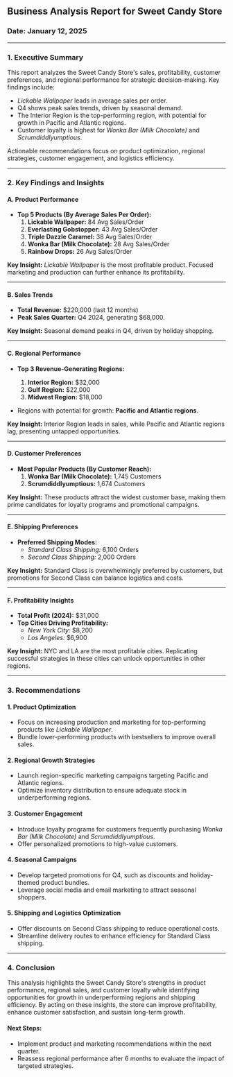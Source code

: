 ## **Business Analysis Report for Sweet Candy Store**  
### **Date:** January 12, 2025  

---

### **1. Executive Summary**  
This report analyzes the Sweet Candy Store's sales, profitability, customer preferences, and regional performance for strategic decision-making. Key findings include:  

- *Lickable Wallpaper* leads in average sales per order.  
- Q4 shows peak sales trends, driven by seasonal demand.  
- The Interior Region is the top-performing region, with potential for growth in Pacific and Atlantic regions.  
- Customer loyalty is highest for *Wonka Bar (Milk Chocolate)* and *Scrumdiddlyumptious*.  

Actionable recommendations focus on product optimization, regional strategies, customer engagement, and logistics efficiency.  

---

### **2. Key Findings and Insights**  

#### **A. Product Performance**  
- **Top 5 Products (By Average Sales Per Order):**  
  1. **Lickable Wallpaper:** 84 Avg Sales/Order  
  2. **Everlasting Gobstopper:** 43 Avg Sales/Order  
  3. **Triple Dazzle Caramel:** 38 Avg Sales/Order  
  4. **Wonka Bar (Milk Chocolate):** 28 Avg Sales/Order  
  5. **Rainbow Drops:** 26 Avg Sales/Order  

**Key Insight:** *Lickable Wallpaper* is the most profitable product. Focused marketing and production can further enhance its profitability.  

---

#### **B. Sales Trends**  
- **Total Revenue:** $220,000 (last 12 months)  
- **Peak Sales Quarter:** Q4 2024, generating $68,000.  

**Key Insight:** Seasonal demand peaks in Q4, driven by holiday shopping.  

---

#### **C. Regional Performance**  
- **Top 3 Revenue-Generating Regions:**  
  1. **Interior Region:** $32,000  
  2. **Gulf Region:** $22,000  
  3. **Midwest Region:** $18,000  

- Regions with potential for growth: **Pacific and Atlantic regions**.  

**Key Insight:** Interior Region leads in sales, while Pacific and Atlantic regions lag, presenting untapped opportunities.  

---

#### **D. Customer Preferences**  
- **Most Popular Products (By Customer Reach):**  
  1. **Wonka Bar (Milk Chocolate):** 1,745 Customers  
  2. **Scrumdiddlyumptious:** 1,674 Customers  

**Key Insight:** These products attract the widest customer base, making them prime candidates for loyalty programs and promotional campaigns.  

---

#### **E. Shipping Preferences**  
- **Preferred Shipping Modes:**  
  - *Standard Class Shipping:* 6,100 Orders  
  - *Second Class Shipping:* 2,000 Orders  

**Key Insight:** Standard Class is overwhelmingly preferred by customers, but promotions for Second Class can balance logistics and costs.  

---

#### **F. Profitability Insights**  
- **Total Profit (2024):** $31,000  
- **Top Cities Driving Profitability:**  
  - *New York City:* $8,200  
  - *Los Angeles:* $6,900  

**Key Insight:** NYC and LA are the most profitable cities. Replicating successful strategies in these cities can unlock opportunities in other regions.  

---

### **3. Recommendations**  

#### **1. Product Optimization**  
- Focus on increasing production and marketing for top-performing products like *Lickable Wallpaper*.  
- Bundle lower-performing products with bestsellers to improve overall sales.  

#### **2. Regional Growth Strategies**  
- Launch region-specific marketing campaigns targeting Pacific and Atlantic regions.  
- Optimize inventory distribution to ensure adequate stock in underperforming regions.  

#### **3. Customer Engagement**  
- Introduce loyalty programs for customers frequently purchasing *Wonka Bar (Milk Chocolate)* and *Scrumdiddlyumptious*.  
- Offer personalized promotions to high-value customers.  

#### **4. Seasonal Campaigns**  
- Develop targeted promotions for Q4, such as discounts and holiday-themed product bundles.  
- Leverage social media and email marketing to attract seasonal shoppers.  

#### **5. Shipping and Logistics Optimization**  
- Offer discounts on Second Class shipping to reduce operational costs.  
- Streamline delivery routes to enhance efficiency for Standard Class shipping.  

---

### **4. Conclusion**  

This analysis highlights the Sweet Candy Store's strengths in product performance, regional sales, and customer loyalty while identifying opportunities for growth in underperforming regions and shipping efficiency. By acting on these insights, the store can improve profitability, enhance customer satisfaction, and sustain long-term growth.  

#### **Next Steps:**  
- Implement product and marketing recommendations within the next quarter.  
- Reassess regional performance after 6 months to evaluate the impact of targeted strategies.  
